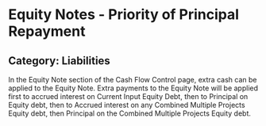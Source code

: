 # Equity Notes - Priority of Principal Repayment
## Category: Liabilities
In the Equity Note section of the Cash Flow Control page, extra cash can be applied to the Equity Note. Extra payments to the Equity Note will be applied first to accrued interest on Current Input Equity Debt, then to Principal on Equity debt, then to Accrued interest on any Combined Multiple Projects Equity debt, then Principal on the Combined Multiple Projects Equity debt.
